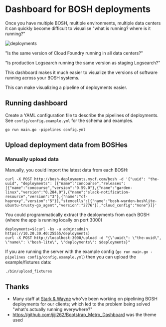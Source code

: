 Dashboard for BOSH deployments
==============================

Once you have multiple BOSH, multiple environments, multiple data centers it can quickly become difficult to visualise "what is running? where is it running?"

![deployments](http://cl.ly/image/1d0F153a271D/Deployments.png)

"Is the same version of Cloud Foundry running in all data centers?"

"Is production Logsearch running the same version as staging Logsearch?"

This dashboard makes it much easier to visualize the versions of software running across your BOSH systems.

This can make visualizing a pipeline of deployments easier.

Running dashboard
-----------------

Create a YAML configuration file to describe the pipelines of deployments. See `config/config.example.yml` for the schema and examples.

```
go run main.go -pipelines config.yml
```

Upload deployment data from BOSHes
----------------------------------

### Manually upload data

Manually, you could import the latest data from each BOSH:

```
curl -X POST http://bosh-deployments.mycf.com/bosh -d '{"uuid": "the-uuid", "deployments": [{"name":"concourse","releases":[{"name":"concourse","version":"0.59.0"},{"name":"garden-linux","version":"0.284.0"},{"name":"slack-notification-resource","version":"3"},{"name":"cf-haproxy","version":"5"}],"stemcells":[{"name":"bosh-warden-boshlite-ubuntu-trusty-go_agent","version":"2776"}],"cloud_config":"none"}]}'
```

You could programmatically extract the deployments from each BOSH (where the app is running locally on port 3000)

```
deployments=$(curl -ks -u admin:admin https://10.20.30.40:25555/deployments)
curl -X POST http://localhost:3000/upload -d "{\"uuid\": \"the-uuid\", \"name\": \"bosh-lite\", \"deployments\": $deployments}"
```

If you are running the server with the example config (`go run main.go -pipelines config/config.example.yml`) then you can upload the example/fixtures data:

```
./bin/upload_fixtures
```

Thanks
------

-	Many staff at [Stark & Wayne](https://starkandwayne.com) who've been working on pipelining BOSH deployments for our clients; which led to the problem being solved "what's actually running everywhere?"
-	https://github.com/jiji262/Bootstrap_Metro_Dashboard was the theme used
